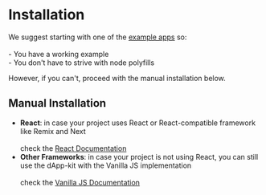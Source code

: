 # Installation

We suggest starting with one of the [example apps](https://github.com/vechain/vechain-dapp-kit/tree/main/examples) so:\
\
\- You have a working example\
\- You don't have to strive with node polyfills

However, if you can't, proceed with the manual installation below.

## Manual Installation

* **React**: in case your project uses React or React-compatible framework like Remix and Next\
  \
  check the [React Documentation](react/installation.md)
* **Other Frameworks**: in case your project is not using React, you can still use the dApp-kit with the Vanilla JS implementation\
  \
  check the [Vanilla JS Documentation](vanilla/installation.md)

